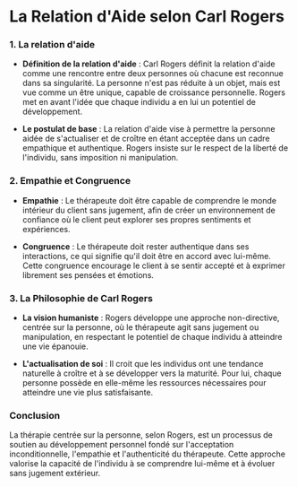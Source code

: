# La Relation d'Aide selon Carl Rogers

### 1.  La relation d'aide

-   **Définition de la relation d'aide** : Carl Rogers définit la relation d'aide comme une rencontre entre deux personnes où chacune est reconnue dans sa singularité. La personne n'est pas réduite à un objet, mais est vue comme un être unique, capable de croissance personnelle. Rogers met en avant l'idée que chaque individu a en lui un potentiel de développement.
    
-   **Le postulat de base** : La relation d'aide vise à permettre la personne aidée de s'actualiser et de croître en étant acceptée dans un cadre empathique et authentique. Rogers insiste sur le respect de la liberté de l'individu, sans imposition ni manipulation.
    

### 2. Empathie et Congruence

-   **Empathie** : Le thérapeute doit être capable de comprendre le monde intérieur du client sans jugement, afin de créer un environnement de confiance où le client peut explorer ses propres sentiments et expériences.
    
-   **Congruence** : Le thérapeute doit rester authentique dans ses interactions, ce qui signifie qu'il doit être en accord avec lui-même. Cette congruence encourage le client à se sentir accepté et à exprimer librement ses pensées et émotions.
    

### 3. La Philosophie de Carl Rogers

-   **La vision humaniste** : Rogers développe une approche non-directive, centrée sur la personne, où le thérapeute agit sans jugement ou manipulation, en respectant le potentiel de chaque individu à atteindre une vie épanouie.
    
-   **L'actualisation de soi** : Il croit que les individus ont une tendance naturelle à croître et à se développer vers la maturité. Pour lui, chaque personne possède en elle-même les ressources nécessaires pour atteindre une vie plus satisfaisante.
    

### Conclusion

La thérapie centrée sur la personne, selon Rogers, est un processus de soutien au développement personnel fondé sur l'acceptation inconditionnelle, l'empathie et l'authenticité du thérapeute. Cette approche valorise la capacité de l'individu à se comprendre lui-même et à évoluer sans jugement extérieur.
<!--stackedit_data:
eyJoaXN0b3J5IjpbMTY1MjU3MDMwNV19
-->